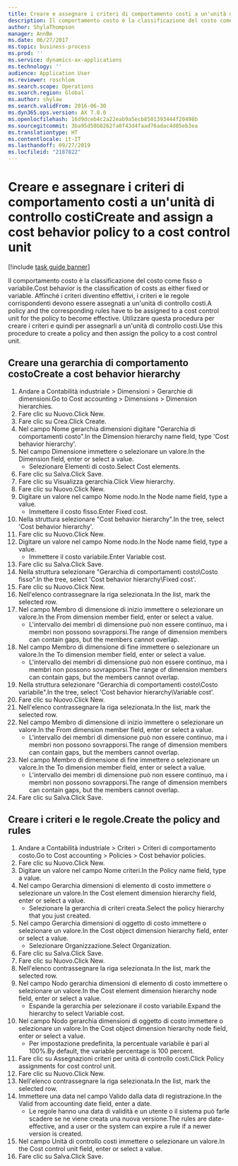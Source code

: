 ```yaml
---
title: Creare e assegnare i criteri di comportamento costi a un'unità di controllo costi
description: Il comportamento costo è la classificazione del costo come fisso o variabile.
author: ShylaThompson
manager: AnnBe
ms.date: 06/27/2017
ms.topic: business-process
ms.prod: ''
ms.service: dynamics-ax-applications
ms.technology: ''
audience: Application User
ms.reviewer: roschlom
ms.search.scope: Operations
ms.search.region: Global
ms.author: shylaw
ms.search.validFrom: 2016-06-30
ms.dyn365.ops.version: AX 7.0.0
ms.openlocfilehash: 16d9dceb4c2a22eab9a5ecb8501393444f20498b
ms.sourcegitcommit: 3ba95d50b8262fa0f43d4faad76adac4d05eb3ea
ms.translationtype: HT
ms.contentlocale: it-IT
ms.lasthandoff: 09/27/2019
ms.locfileid: "2187822"
---
```

# <a name="create-and-assign-a-cost-behavior-policy-to-a-cost-control-unit"></a><span data-ttu-id="b9746-103">Creare e assegnare i criteri di comportamento costi a un'unità di controllo costi</span><span class="sxs-lookup"><span data-stu-id="b9746-103">Create and assign a cost behavior policy to a cost control unit</span></span>

[!include [task guide banner](../../includes/task-guide-banner.md)]

<span data-ttu-id="b9746-104">Il comportamento costo è la classificazione del costo come fisso o variabile.</span><span class="sxs-lookup"><span data-stu-id="b9746-104">Cost behavior is the classification of costs as either fixed or variable.</span></span> <span data-ttu-id="b9746-105">Affinché i criteri diventino effettivi, i criteri e le regole corrispondenti devono essere assegnati a un'unità di controllo costi.</span><span class="sxs-lookup"><span data-stu-id="b9746-105">A policy and the corresponding rules have to be assigned to a cost control unit for the policy to become effective.</span></span> <span data-ttu-id="b9746-106">Utilizzare questa procedura per creare i criteri e quindi per assegnarli a un'unità di controllo costi.</span><span class="sxs-lookup"><span data-stu-id="b9746-106">Use this procedure to create a policy and then assign the policy to a cost control unit.</span></span>


## <a name="create-a-cost-behavior-hierarchy"></a><span data-ttu-id="b9746-107">Creare una gerarchia di comportamento costo</span><span class="sxs-lookup"><span data-stu-id="b9746-107">Create a cost behavior hierarchy</span></span>
1. <span data-ttu-id="b9746-108">Andare a Contabilità industriale > Dimensioni > Gerarchie di dimensioni.</span><span class="sxs-lookup"><span data-stu-id="b9746-108">Go to Cost accounting > Dimensions > Dimension hierarchies.</span></span>
2. <span data-ttu-id="b9746-109">Fare clic su Nuovo.</span><span class="sxs-lookup"><span data-stu-id="b9746-109">Click New.</span></span>
3. <span data-ttu-id="b9746-110">Fare clic su Crea.</span><span class="sxs-lookup"><span data-stu-id="b9746-110">Click Create.</span></span>
4. <span data-ttu-id="b9746-111">Nel campo Nome gerarchia dimensioni digitare "Gerarchia di comportamenti costo".</span><span class="sxs-lookup"><span data-stu-id="b9746-111">In the Dimension hierarchy name field, type 'Cost behavior hierarchy'.</span></span>
5. <span data-ttu-id="b9746-112">Nel campo Dimensione immettere o selezionare un valore.</span><span class="sxs-lookup"><span data-stu-id="b9746-112">In the Dimension field, enter or select a value.</span></span>
    * <span data-ttu-id="b9746-113">Selezionare Elementi di costo.</span><span class="sxs-lookup"><span data-stu-id="b9746-113">Select Cost elements.</span></span>  
6. <span data-ttu-id="b9746-114">Fare clic su Salva.</span><span class="sxs-lookup"><span data-stu-id="b9746-114">Click Save.</span></span>
7. <span data-ttu-id="b9746-115">Fare clic su Visualizza gerarchia.</span><span class="sxs-lookup"><span data-stu-id="b9746-115">Click View hierarchy.</span></span>
8. <span data-ttu-id="b9746-116">Fare clic su Nuovo.</span><span class="sxs-lookup"><span data-stu-id="b9746-116">Click New.</span></span>
9. <span data-ttu-id="b9746-117">Digitare un valore nel campo Nome nodo.</span><span class="sxs-lookup"><span data-stu-id="b9746-117">In the Node name field, type a value.</span></span>
    * <span data-ttu-id="b9746-118">Immettere il costo fisso.</span><span class="sxs-lookup"><span data-stu-id="b9746-118">Enter Fixed cost.</span></span>  
10. <span data-ttu-id="b9746-119">Nella struttura selezionare "Cost behavior hierarchy".</span><span class="sxs-lookup"><span data-stu-id="b9746-119">In the tree, select 'Cost behavior hierarchy'.</span></span>
11. <span data-ttu-id="b9746-120">Fare clic su Nuovo.</span><span class="sxs-lookup"><span data-stu-id="b9746-120">Click New.</span></span>
12. <span data-ttu-id="b9746-121">Digitare un valore nel campo Nome nodo.</span><span class="sxs-lookup"><span data-stu-id="b9746-121">In the Node name field, type a value.</span></span>
    * <span data-ttu-id="b9746-122">Immettere il costo variabile.</span><span class="sxs-lookup"><span data-stu-id="b9746-122">Enter Variable cost.</span></span>  
13. <span data-ttu-id="b9746-123">Fare clic su Salva.</span><span class="sxs-lookup"><span data-stu-id="b9746-123">Click Save.</span></span>
14. <span data-ttu-id="b9746-124">Nella struttura selezionare "Gerarchia di comportamenti costo\Costo fisso".</span><span class="sxs-lookup"><span data-stu-id="b9746-124">In the tree, select 'Cost behavior hierarchy\Fixed cost'.</span></span>
15. <span data-ttu-id="b9746-125">Fare clic su Nuovo.</span><span class="sxs-lookup"><span data-stu-id="b9746-125">Click New.</span></span>
16. <span data-ttu-id="b9746-126">Nell'elenco contrassegnare la riga selezionata.</span><span class="sxs-lookup"><span data-stu-id="b9746-126">In the list, mark the selected row.</span></span>
17. <span data-ttu-id="b9746-127">Nel campo Membro di dimensione di inizio immettere o selezionare un valore.</span><span class="sxs-lookup"><span data-stu-id="b9746-127">In the From dimension member field, enter or select a value.</span></span>
    * <span data-ttu-id="b9746-128">L'intervallo dei membri di dimensione può non essere continuo, ma i membri non possono sovrapporsi.</span><span class="sxs-lookup"><span data-stu-id="b9746-128">The range of dimension members can contain gaps, but the members cannot overlap.</span></span>  
18. <span data-ttu-id="b9746-129">Nel campo Membro di dimensione di fine immettere o selezionare un valore.</span><span class="sxs-lookup"><span data-stu-id="b9746-129">In the To dimension member field, enter or select a value.</span></span>
    * <span data-ttu-id="b9746-130">L'intervallo dei membri di dimensione può non essere continuo, ma i membri non possono sovrapporsi.</span><span class="sxs-lookup"><span data-stu-id="b9746-130">The range of dimension members can contain gaps, but the members cannot overlap.</span></span>  
19. <span data-ttu-id="b9746-131">Nella struttura selezionare "Gerarchia di comportamenti costo\Costo variabile".</span><span class="sxs-lookup"><span data-stu-id="b9746-131">In the tree, select 'Cost behavior hierarchy\Variable cost'.</span></span>
20. <span data-ttu-id="b9746-132">Fare clic su Nuovo.</span><span class="sxs-lookup"><span data-stu-id="b9746-132">Click New.</span></span>
21. <span data-ttu-id="b9746-133">Nell'elenco contrassegnare la riga selezionata.</span><span class="sxs-lookup"><span data-stu-id="b9746-133">In the list, mark the selected row.</span></span>
22. <span data-ttu-id="b9746-134">Nel campo Membro di dimensione di inizio immettere o selezionare un valore.</span><span class="sxs-lookup"><span data-stu-id="b9746-134">In the From dimension member field, enter or select a value.</span></span>
    * <span data-ttu-id="b9746-135">L'intervallo dei membri di dimensione può non essere continuo, ma i membri non possono sovrapporsi.</span><span class="sxs-lookup"><span data-stu-id="b9746-135">The range of dimension members can contain gaps, but the members cannot overlap.</span></span>  
23. <span data-ttu-id="b9746-136">Nel campo Membro di dimensione di fine immettere o selezionare un valore.</span><span class="sxs-lookup"><span data-stu-id="b9746-136">In the To dimension member field, enter or select a value.</span></span>
    * <span data-ttu-id="b9746-137">L'intervallo dei membri di dimensione può non essere continuo, ma i membri non possono sovrapporsi.</span><span class="sxs-lookup"><span data-stu-id="b9746-137">The range of dimension members can contain gaps, but the members cannot overlap.</span></span>  
24. <span data-ttu-id="b9746-138">Fare clic su Salva.</span><span class="sxs-lookup"><span data-stu-id="b9746-138">Click Save.</span></span>

## <a name="create-the-policy-and-rules"></a><span data-ttu-id="b9746-139">Creare i criteri e le regole.</span><span class="sxs-lookup"><span data-stu-id="b9746-139">Create the policy and rules</span></span>
1. <span data-ttu-id="b9746-140">Andare a Contabilità industriale > Criteri > Criteri di comportamento costo.</span><span class="sxs-lookup"><span data-stu-id="b9746-140">Go to Cost accounting > Policies > Cost behavior policies.</span></span>
2. <span data-ttu-id="b9746-141">Fare clic su Nuovo.</span><span class="sxs-lookup"><span data-stu-id="b9746-141">Click New.</span></span>
3. <span data-ttu-id="b9746-142">Digitare un valore nel campo Nome criteri.</span><span class="sxs-lookup"><span data-stu-id="b9746-142">In the Policy name field, type a value.</span></span>
4. <span data-ttu-id="b9746-143">Nel campo Gerarchia dimensioni di elemento di costo immettere o selezionare un valore.</span><span class="sxs-lookup"><span data-stu-id="b9746-143">In the Cost element dimension hierarchy field, enter or select a value.</span></span>
    * <span data-ttu-id="b9746-144">Selezionare la gerarchia di criteri creata.</span><span class="sxs-lookup"><span data-stu-id="b9746-144">Select the policy hierarchy that you just created.</span></span>  
5. <span data-ttu-id="b9746-145">Nel campo Gerarchia dimensioni di oggetto di costo immettere o selezionare un valore.</span><span class="sxs-lookup"><span data-stu-id="b9746-145">In the Cost object dimension hierarchy field, enter or select a value.</span></span>
    * <span data-ttu-id="b9746-146">Selezionare Organizzazione.</span><span class="sxs-lookup"><span data-stu-id="b9746-146">Select Organization.</span></span>  
6. <span data-ttu-id="b9746-147">Fare clic su Salva.</span><span class="sxs-lookup"><span data-stu-id="b9746-147">Click Save.</span></span>
7. <span data-ttu-id="b9746-148">Fare clic su Nuovo.</span><span class="sxs-lookup"><span data-stu-id="b9746-148">Click New.</span></span>
8. <span data-ttu-id="b9746-149">Nell'elenco contrassegnare la riga selezionata.</span><span class="sxs-lookup"><span data-stu-id="b9746-149">In the list, mark the selected row.</span></span>
9. <span data-ttu-id="b9746-150">Nel campo Nodo gerarchia dimensioni di elemento di costo immettere o selezionare un valore.</span><span class="sxs-lookup"><span data-stu-id="b9746-150">In the Cost element dimension hierarchy node field, enter or select a value.</span></span>
    * <span data-ttu-id="b9746-151">Espande la gerarchia per selezionare il costo variabile.</span><span class="sxs-lookup"><span data-stu-id="b9746-151">Expand the hierarchy to select Variable cost.</span></span>  
10. <span data-ttu-id="b9746-152">Nel campo Nodo gerarchia dimensioni di oggetto di costo immettere o selezionare un valore.</span><span class="sxs-lookup"><span data-stu-id="b9746-152">In the Cost object dimension hierarchy node field, enter or select a value.</span></span>
    * <span data-ttu-id="b9746-153">Per impostazione predefinita, la percentuale variabile è pari al 100%.</span><span class="sxs-lookup"><span data-stu-id="b9746-153">By default, the variable percentage is 100 percent.</span></span>  
11. <span data-ttu-id="b9746-154">Fare clic su Assegnazioni criteri per unità di controllo costi.</span><span class="sxs-lookup"><span data-stu-id="b9746-154">Click Policy assignments for cost control unit.</span></span>
12. <span data-ttu-id="b9746-155">Fare clic su Nuovo.</span><span class="sxs-lookup"><span data-stu-id="b9746-155">Click New.</span></span>
13. <span data-ttu-id="b9746-156">Nell'elenco contrassegnare la riga selezionata.</span><span class="sxs-lookup"><span data-stu-id="b9746-156">In the list, mark the selected row.</span></span>
14. <span data-ttu-id="b9746-157">Immettere una data nel campo Valido dalla data di registrazione.</span><span class="sxs-lookup"><span data-stu-id="b9746-157">In the Valid from accounting date field, enter a date.</span></span>
    * <span data-ttu-id="b9746-158">Le regole hanno una data di validità e un utente o il sistema può farle scadere se ne viene creata una nuova versione.</span><span class="sxs-lookup"><span data-stu-id="b9746-158">The rules are date-effective, and a user or the system can expire a rule if a newer version is created.</span></span>  
15. <span data-ttu-id="b9746-159">Nel campo Unità di controllo costi immettere o selezionare un valore.</span><span class="sxs-lookup"><span data-stu-id="b9746-159">In the Cost control unit field, enter or select a value.</span></span>
16. <span data-ttu-id="b9746-160">Fare clic su Salva.</span><span class="sxs-lookup"><span data-stu-id="b9746-160">Click Save.</span></span>

